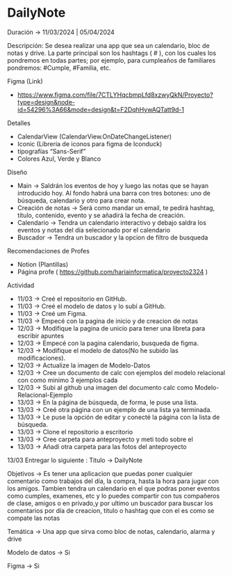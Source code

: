 # DailyNote
Duración -> 11/03/2024 | 05/04/2024


Descripción:
Se desea realizar una app que sea un calendario, bloc de notas y drive.
La parte principal son los hashtags ( # ), con los cuales los pondremos en todas partes; por ejemplo, para cumpleaños de familiares pondremos: #Cumple, #Familia, etc.



Figma (Link) 
- https://www.figma.com/file/7CTLYHqcbmpLfd8xzwyQkN/Proyecto?type=design&node-id=54296%3A66&mode=design&t=F2DqhHywAQTatt9d-1

 
Detalles
 - CalendarView (CalendarView.OnDateChangeListener)
 - Iconic (Libreria de iconos para figma de Iconduck)
 - tipografías “Sans-Serif”
 - Colores Azul, Verde y Blanco


Diseño
- Main ->
Saldrán los eventos de hoy y luego las notas que se hayan introducido hoy. Al fondo habrá una barra con tres botones: uno de búsqueda, calendario y otro para crear nota.
- Creación de notas ->
Será como mandar un email, te pedirá hashtag, título, contenido, evento y se añadirá la fecha de creación.
- Calendario ->
Tendra un calendario interactivo y debajo saldra los eventos y notas del día selecionado por el calendario 
- Buscador ->
Tendra un buscador y la opcion de filtro de busqueda


Recomendaciones de Profes
- Notion (Plantillas)
- Página profe ( https://github.com/hariainformatica/proyecto2324 )


Actividad
- 11/03 -> Creé el repositorio en GitHub.
- 11/03 -> Creé el modelo de datos y lo subí a GitHub.
- 11/03 -> Creé um Figma.
- 11/03 -> Empecé con la pagina de inicio y de creacion de notas
- 12/03 -> Modifique la pagina de unicio para tener una libreta para escribir apuntes
- 12/03 -> Empecé con la pagina calendario, busqueda de figma.
- 12/03 -> Modifique el modelo de datos(No he subido las modificaciones).
- 12/03 -> Actualize la imagen de Modelo-Datos
- 12/03 -> Cree un documento de calc con ejemplos del modelo relacional con como minimo 3 ejemplos cada
- 12/03 -> Subi al github una imagen del documento calc como Modelo-Relacional-Ejemplo
- 13/03 -> En la página de búsqueda, de forma, le puse una lista.
- 13/03 -> Creé otra página con un ejemplo de una lista ya terminada.
- 13/03 -> Le puse la opción de editar y conecté la página con la lista de búsqueda.
- 13/03 -> Clone el repositorio a escritorio
- 13/03 -> Cree carpeta para anteproyecto y meti todo sobre el
- 13/03 -> Añadi otra carpeta para las fotos del anteproyecto





13/03 Entregar lo siguiente :
Titulo -> DailyNote

Objetivos -> Es tener una aplicacion que puedas poner cualquier comentario como trabajos del día, la compra, hasta la hora para jugar con los amigos. Tambien tendra un calendario en el que podras poner eventos como cumples, examenes, etc y lo puedes compartir con tus compañeros de clase, amigos o en privado,y por ultimo un buscador para buscar los comentarios por día de creacion, titulo o hashtag que con el es como se compate las notas 

Temática -> Una app que sirva como bloc de notas, calendario, alarma y drive

Modelo de datos -> Si

Figma -> Si
